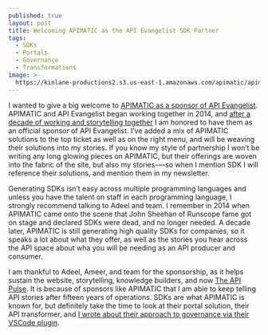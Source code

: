 ```yaml
---
published: true
layout: post
title: Welcoming APIMATIC as the API Evangelist SDK Partner
tags:
  - SDKs
  - Portals
  - Governance
  - Transformations
image: >-
  https://kinlane-productions2.s3.us-east-1.amazonaws.com/apimatic/apimatic-screenshot.png
---
```

I wanted to give a big welcome to [APIMATIC as a sponsor of API Evangelist](https://bit.ly/3UFE1AP). APIMATIC and API Evangelist began working together in 2014, and [after a decade of working and storytelling together](https://apievangelist.com/2014/07/07/evolving-how-we-approach-the-api-lifecycle-with-apimatic/) I am honored to have them as an official sponsor of API Evangelist. I’ve added a mix of APIMATIC solutions to the top ticket as well as on the right menu, and will be weaving their solutions into my stories. If you know my style of partnership I won’t be writing any long glowing pieces on APIMATIC, but their offerings are woven into the fabric of the site, but also my stories-—so when I mention SDK I will reference their solutions, and mention them in my newsletter.

Generating SDKs isn’t easy across multiple programming languages and unless you have the talent on staff in each programming language, I strongly recommend talking to Adeel and team. I remember in 2014 when APIMATIC came onto the scene that John Sheehan of Runscope fame got on stage and declared SDKs were dead, and no longer needed. A decade later, APIMATIC is still generating high quality SDKs for companies, so it speaks a lot about what they offer, as well as the stories you hear across the API space about wha you will be needing as an API producer and consumer.

I am thankful to Adeel, Ameer, and team for the sponsorship, as it helps sustain the website, storytelling, knowledge builders, and now [The API Pulse](https://apievangelist.com/2025/02/19/taking-the-api-pulse-across-industries/). It is because of sponsors like APIMATIC that I am able to keep telling API stories after fifteen years of operations. SDKs are what APIMATIC is known for, but definitely take the time to look at their portal solution, their API transformer, and [I wrote about their approach to governance via their VSCode plugin](https://apievangelist.com/2024/11/14/innovation-at-intersection-of-the-ide-openapi-editor-and-governance-rules/).

